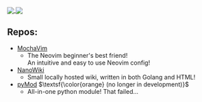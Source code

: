 <a href="">
  <img align="center" src="https://github-readme-stats.vercel.app/api?username=ElisStaaf&theme=github_dark&hide=contribs&show_icons=true" />
</a>
<a href="">
  <img align="center" src="https://github-readme-stats.vercel.app/api/top-langs/?username=ElisStaa&theme=github_dark&layout=compact" />
</a>


## Repos:
* [MochaVim](https://github.com/ElisStaaf/MochaVim)
  * The Neovim beginner's best friend!  
    An intuitive and easy to use Neovim config!
* [NanoWiki](https://github.com/ElisStaaf/NanoWiki)
  * Small locally hosted wiki, written in both
    Golang and HTML!
* [pyMod](https://github.com/ElisStaaf/pyMod) $\textsf{\color{orange} (no longer in development)}$
  * All-in-one python module! That failed...
